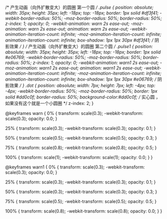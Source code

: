 /* 产生动画（向外扩散变大）的圆圈 第一个圆 */
.pulse {
position: absolute;
width: 35px;
height: 35px;
left: -18px;
top: -18px;
border: 1px solid #df3f41;
-webkit-border-radius: 50%;
-moz-border-radius: 50%;
border-radius: 50%;
z-index: 1;
opacity: 0;
-webkit-animation: warn 2s ease-out;
-moz-animation: warn 2s ease-out;
animation: warn 2s ease-out;
-webkit-animation-iteration-count: infinite;
-moz-animation-iteration-count: infinite;
animation-iteration-count: infinite;
box-shadow: 1px 1px 30px #df3f41; /* 阴影效果 */
}
/* 产生动画（向外扩散变大）的圆圈 第二个圆 */
.pulse1 {
position: absolute;
width: 35px;
height: 35px;
left: -18px;
top: -18px;
border: 1px solid #e06769;
-webkit-border-radius: 50%;
-moz-border-radius: 50%;
border-radius: 50%;
z-index: 1;
opacity: 0;
-webkit-animation: warn1 2s ease-out;
-moz-animation: warn1 2s ease-out;
animation: warn1 2s ease-out;
-webkit-animation-iteration-count: infinite;
-moz-animation-iteration-count: infinite;
animation-iteration-count: infinite;
box-shadow: 1px 1px 30px #e06769; /* 阴影效果 */
}
.dot {
position: absolute;
width: 7px;
height: 7px;
left: -4px;
top: -4px;
-webkit-border-radius: 50%;
-moz-border-radius: 50%;
border: 1px solid #dd0c0f;
border-radius: 50%; 
background-color:#dd0c0f; /* 实心圆 ，如果没有这个就是一个小圆圈 */
z-index: 2;
}

@keyframes warn {
0% {
transform: scale(0.3);
-webkit-transform: scale(0.3);
opacity: 0.0;
}

25% {
transform: scale(0.3);
-webkit-transform: scale(0.3);
opacity: 0.1;
}

50% {
transform: scale(0.5);
-webkit-transform: scale(0.5);
opacity: 0.3;
}

75% {
transform: scale(0.8);
-webkit-transform: scale(0.8);
opacity: 0.5;
}

100% {
transform: scale(1);
-webkit-transform: scale(1);
opacity: 0.0;
}
}

@keyframes warn1 {
0% {
transform: scale(0.3);
-webkit-transform: scale(0.3);
opacity: 0.0;
}

25% {
transform: scale(0.3);
-webkit-transform: scale(0.3);
opacity: 0.1;
}

50% {
transform: scale(0.3);
-webkit-transform: scale(0.3);
opacity: 0.3;
}

75% {
transform: scale(0.5);
-webkit-transform: scale(0.5);
opacity: 0.5;
}

100% {
transform: scale(0.8);
-webkit-transform: scale(0.8);
opacity: 0.0;
}
}